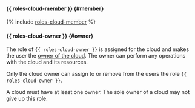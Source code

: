 #### {{ roles-cloud-member }} {#member}

{% include [roles-cloud-member](roles-cloud-member.md) %}

#### {{ roles-cloud-owner }} {#owner}

The role of `{{ roles-cloud-owner }}` is assigned for the cloud and makes the user the [owner of the cloud](../resource-manager/concepts/resources-hierarchy.md#owner). The owner can perform any operations with the cloud and its resources.

Only the cloud owner can assign to or remove from the users the role `{{ roles-cloud-owner }}`.

A cloud must have at least one owner. The sole owner of a cloud may not give up this role.

